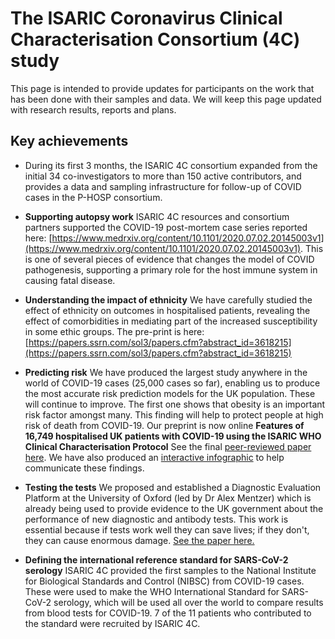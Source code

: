 # The ISARIC Coronavirus Clinical Characterisation Consortium (4C) study

This page is intended to provide updates for participants on the work that has been done with their samples and data. We will keep this page updated with research results, reports and plans.

## Key achievements

- During its first 3 months, the ISARIC 4C consortium expanded from the initial 34 co-investigators to more than 150 active contributors, and provides a data and sampling infrastructure for follow-up of COVID cases in the P-HOSP consortium.

- **Supporting autopsy work** ISARIC 4C resources and consortium partners supported the COVID-19 post-mortem case series reported here: [https://www.medrxiv.org/content/10.1101/2020.07.02.20145003v1](https://www.medrxiv.org/content/10.1101/2020.07.02.20145003v1). This is one of several pieces of evidence that changes the model of COVID pathogenesis, supporting a primary role for the host immune system in causing fatal disease.

- **Understanding the impact of ethnicity** We have carefully studied the effect of ethnicity on outcomes in hospitalised patients, revealing the effect of comorbidities in mediating part of the increased susceptibility in some ethic groups. The pre-print is here: [https://papers.ssrn.com/sol3/papers.cfm?abstract_id=3618215](https://papers.ssrn.com/sol3/papers.cfm?abstract_id=3618215)

- **Predicting risk** We have produced the largest study anywhere in the world of COVID-19 cases (25,000 cases so far), enabling us to produce the most accurate risk prediction models for the UK population. These will continue to improve. The first one shows that obesity is an important risk factor amongst many. This finding will help to protect people at high risk of death from COVID-19. Our preprint is now online **Features of 16,749 hospitalised UK patients with COVID-19 using the ISARIC WHO Clinical Characterisation Protocol** See the final [peer-reviewed paper here](https://www.bmj.com/content/369/bmj.m1985). We have also produced an [interactive infographic](./risk) to help communicate these findings.

- **Testing the tests** We proposed and established a Diagnostic Evaluation Platform at the University of Oxford (led by Dr Alex Mentzer) which is already being used to provide evidence to the UK government about the performance of new diagnostic and antibody tests. This work is essential because if tests work well they can save lives; if they don't, they can cause enormous damage. [See the paper here.](https://www.medrxiv.org/content/10.1101/2020.04.15.20066407v1)

- **Defining the international reference standard for SARS-CoV-2 serology** ISARIC 4C provided the first samples to the National Institute for Biological Standards and Control (NIBSC) from COVID-19 cases. These were used to make the WHO International Standard for SARS-CoV-2 serology, which will be used all over the world to compare results from blood tests for COVID-19. 7 of the 11 patients who contributed to the standard were recruited by ISARIC 4C.




